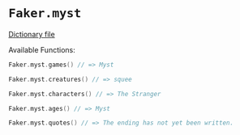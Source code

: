 # `Faker.myst`

[Dictionary file](../src/main/resources/locales/en/myst.yml)

Available Functions:  
```kotlin
Faker.myst.games() // => Myst

Faker.myst.creatures() // => squee

Faker.myst.characters() // => The Stranger

Faker.myst.ages() // => Myst

Faker.myst.quotes() // => The ending has not yet been written.
```
